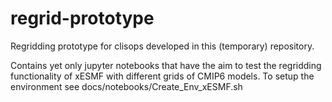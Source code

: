 # regrid-prototype
Regridding prototype for clisops developed in this (temporary) repository.

Contains yet only jupyter notebooks that have the aim to test the regridding functionality of xESMF with different grids of CMIP6 models.
To setup the environment see docs/notebooks/Create_Env_xESMF.sh

